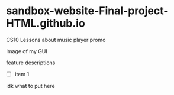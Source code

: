 # sandbox-website-Final-project-HTML.github.io
CS10 Lessons about music player promo


Image of my GUI


feature  descriptions 
-  [ ] item 1

idk what to put here
